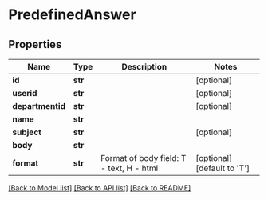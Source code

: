 # PredefinedAnswer

## Properties
Name | Type | Description | Notes
------------ | ------------- | ------------- | -------------
**id** | **str** |  | [optional] 
**userid** | **str** |  | [optional] 
**departmentid** | **str** |  | [optional] 
**name** | **str** |  | 
**subject** | **str** |  | [optional] 
**body** | **str** |  | 
**format** | **str** | Format of body field: T - text, H - html | [optional] [default to 'T']

[[Back to Model list]](../README.md#documentation-for-models) [[Back to API list]](../README.md#documentation-for-api-endpoints) [[Back to README]](../README.md)


